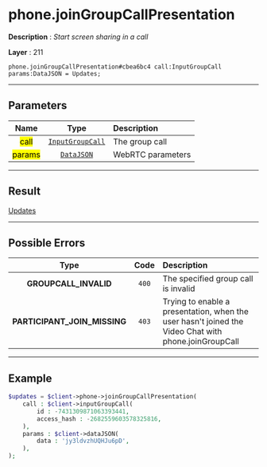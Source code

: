 # phone.joinGroupCallPresentation

**Description** : *Start screen sharing in a call*

**Layer** : 211

```tl
phone.joinGroupCallPresentation#cbea6bc4 call:InputGroupCall params:DataJSON = Updates;
```

---

## Parameters

| Name | Type | Description |
| :---: | :---: | :--- |
| <mark>call</mark> | [`InputGroupCall`](type/InputGroupCall) | The group call |
| <mark>params</mark> | [`DataJSON`](type/DataJSON) | WebRTC parameters |

---

## Result

[Updates](type/Updates)

---

## Possible Errors

| Type | Code | Description |
| :---: | :---: | :--- |
| **GROUPCALL_INVALID** | `400` | The specified group call is invalid |
| **PARTICIPANT_JOIN_MISSING** | `403` | Trying to enable a presentation, when the user hasn't joined the Video Chat with phone.joinGroupCall |

---

## Example

```php
$updates = $client->phone->joinGroupCallPresentation(
	call : $client->inputGroupCall(
		id : -7431309871063393441,
		access_hash : -2682559603578325816,
	),
	params : $client->dataJSON(
		data : 'jy3ldvzhUQHJu6pD',
	),
);
```
